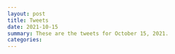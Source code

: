 ```yaml
---
layout: post
title: Tweets
date: 2021-10-15
summary: These are the tweets for October 15, 2021.
categories:
---
```


